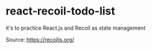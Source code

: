 # react-recoil-todo-list

it's to practice React.js and Recoil as state management

Source: https://recoiljs.org/
